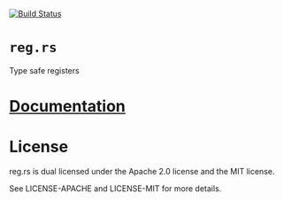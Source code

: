 [![Build Status][status]](https://travis-ci.org/japaric/reg.rs)

# `reg.rs`

Type safe registers

# [Documentation][docs]

# License

reg.rs is dual licensed under the Apache 2.0 license and the MIT license.

See LICENSE-APACHE and LICENSE-MIT for more details.

[docs]: http://japaric.github.io/reg.rs/reg/
[status]: https://travis-ci.org/japaric/reg.rs.svg?branch=master

